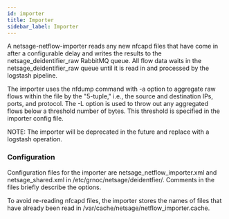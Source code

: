 ```yaml
---
id: importer
title: Importer
sidebar_label: Importer
---
```

A netsage-netflow-importer reads any new nfcapd files that have come in after a configurable delay and writes the results to the netsage_deidentifier_raw RabbitMQ queue.
All flow data waits in the netsage_deidentifier_raw queue until it is read in and processed by the logstash pipeline.

The importer uses the nfdump command with -a option to aggregate raw flows within the file by the "5-tuple," i.e., the source and destination IPs, ports, and protocol. The  -L option is used to throw out any aggregated flows below a threshold number of bytes. This threshold is specified in the importer config file. 

NOTE: The importer will be deprecated in the future and replace with a logstash operation.

### Configuration
Configuration files for the importer are netsage_netflow_importer.xml and netsage_shared.xml in /etc/grnoc/netsage/deidentfier/. Comments in the files briefly describe the options.

To avoid re-reading nfcapd files, the importer stores the names of files that have already been read in /var/cache/netsage/netflow_importer.cache. 
